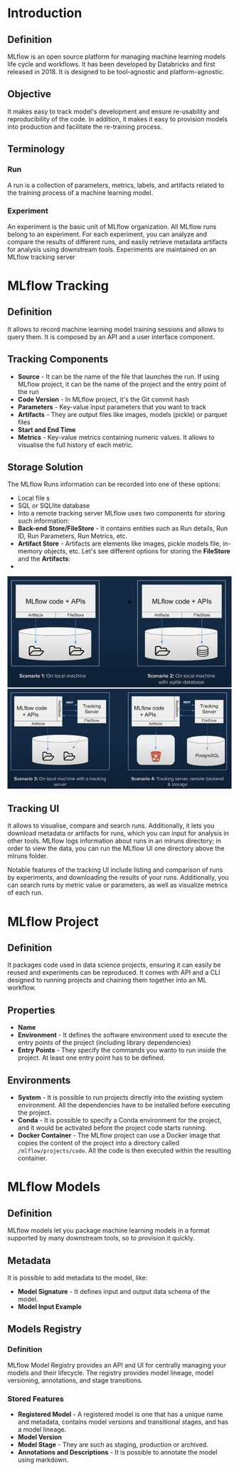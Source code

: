 # Introduction
## Definition
MLflow is an open source platform for managing machine learning models life cycle and workflows. It has been developed by
Databricks and first released in 2018. It is designed to be tool-agnostic and platform-agnostic.

## Objective
It makes easy to track model's development and ensure re-usability and reproducibility of the code. 
In addition, it makes it easy to provision models into production and facilitate the re-training process.

## Terminology
### Run
A run is a collection of parameters, metrics, labels, and artifacts related to the training process of a machine learning model.

### Experiment
An experiment is the basic unit of MLflow organization. All MLflow runs belong to an experiment. 
For each experiment, you can analyze and compare the results of different runs, 
and easily retrieve metadata artifacts for analysis using downstream tools. 
Experiments are maintained on an MLflow tracking server

# MLflow Tracking
## Definition
It allows to record machine learning model training sessions and allows to query them.
It is composed by an API and a user interface component.

## Tracking Components
- **Source** - It can be the name of the file that launches the run. 
If using MLflow project, it can be the name of the project and the entry point of the run
- **Code Version** - In MLflow project, it's the Git commit hash
- **Parameters** - Key-value input parameters that you want to track
- **Artifacts** - They are output files like images, models (pickle) or parquet files
- **Start and End Time**
- **Metrics** - Key-value metrics containing numeric values. It allows to visualise the full history of each metric.

## Storage Solution
The MLflow Runs information can be recorded into one of these options:
- Local file s
- SQL or SQLlite database
- Into a remote tracking server
MLflow uses two components for storing such information:
- **Back-end Store/FileStore** - It contains entities such as Run details, Run ID, Run Parameters, Run Metrics, etc.
- **Artifact Store** - Artifacts are elements like images, pickle models file, in-memory objects, etc.
Let's see different options for storing the **FileStore** and the **Artifacts**:
- 
![tracking_storage_1.png](./../../images/mlflow/tracking_storage_1.png)
![tracking_storage_2.png](./../../images/mlflow/tracking_storage_2.png)

## Tracking UI
It allows to visualise, compare and search runs. Additionally, it lets you download metadata or artifacts for runs, 
which you can input for analysis in other tools. MLflow logs information about runs in an mlruns directory; 
in order to view the data, you can run the MLflow UI one directory above the mlruns folder.

Notable features of the tracking UI include listing and comparison of runs by experiments, 
and downloading the results of your runs. Additionally, you can search runs by metric value or parameters, 
as well as visualize metrics of each run.

# MLflow Project
## Definition
It packages code used in data science projects, ensuring it can easily be reused and experiments can be reproduced.
It comes with API and a CLI designed to running projects and chaining them together into an ML workflow.

## Properties
- **Name**
- **Environment** - It defines the software environment used to execute the entry points of the project (including library dependencies)
- **Entry Points** - They specify the commands you wanto to run inside the project. At least one entry point has to be defined.

## Environments
- **System** - It is possible to run projects directly into the existing system environment. All the dependencies have to
be installed before executing the project.
- **Conda** - It is possible to specify a Conda environment for the project, and it would be activated before the project
code starts running.
- **Docker Container** - The MLflow project can use a Docker image that copies the content of the project into a directory
called `/mlflow/projects/code`. All the code is then executed within the resulting container.

# MLflow Models
## Definition
MLflow models let you package machine learning models in a format supported by many downstream tools, so to provision it quickly.

## Metadata
It is possible to add metadata to the model, like:
- **Model Signature** - It defines input and output data schema of the model.
- **Model Input Example**

## Models Registry
### Definition
MLflow Model Registry provides an API and UI for centrally managing your models and their lifecycle. 
The registry provides model lineage, model versioning, annotations, and stage transitions.

### Stored Features
- **Registered Model** - A registered model is one that has a unique name and metadata, contains model versions and transitional stages, and has a model lineage.
- **Model Version**
- **Model Stage** - They are such as staging, production or archived.
- **Annotations and Descriptions** - It is possible to annotate the model using markdown.
